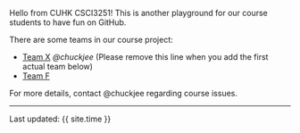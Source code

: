 Hello from CUHK CSCI3251! This is another playground for our course students to have fun on GitHub.

There are some teams in our course project:

* [Team X](https://csci3251-2020.github.io/project-team-x/ 'Team-X') _@chuckjee_ (Please remove this line when you add the first actual team below)
* [Team F](https://csci3251-2020.github.io/project-team-f/ 'Team-F')

For more details, contact @chuckjee regarding course issues.

---
Last updated: {{ site.time }}
